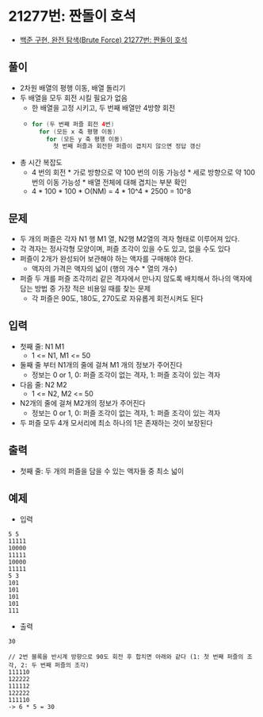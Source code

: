 # 21277번: 짠돌이 호석
- [백준 구현, 완전 탐색(Brute Force) 21277번: 짠돌이 호석](https://www.acmicpc.net/problem/21277)

## 풀이
- 2차원 배열의 평행 이동, 배열 돌리기
- 두 배열을 모두 회전 시킬 필요가 없음
  - 한 배열을 고정 시키고, 두 번째 배열만 4방향 회전
  - ``` java
    for (두 번째 퍼즐 회전 4번)
      for (모든 x 축 평행 이동)
        for (모든 y 축 평행 이동)
          첫 번째 퍼즐과 회전한 퍼즐이 겹치지 않으면 정답 갱신
    ```
- 총 시간 복잡도
  - 4 번의 회전 * 가로 방향으로 약 100 번의 이동 가능성 * 세로 방향으로 약 100 번의 이동 가능성 * 배열 전체에 대해 겹치는 부분 확인
  - 4 * 100 * 100 * O(NM) = 4 * 10^4 * 2500 = 10^8

## 문제
- 두 개의 퍼즐은 각자 N1 행 M1 열, N2행 M2열의 격자 형태로 이루어져 있다.
- 각 격자는 정사각형 모양이며, 퍼즐 조각이 있을 수도 있고, 없을 수도 있다
- 퍼즐이 2개가 완성되어 보관해야 하는 액자를 구매해야 한다.
  - 액자의 가격은 액자의 넓이 (행의 개수 * 열의 개수)
- 퍼즐 두 개를 퍼즐 조각끼리 같은 격자에서 만나지 않도록 배치해서 하나의 액자에 담는 방법 중 가장 적은 비용일 때를 찾는 문제
  - 각 퍼즐은 90도, 180도, 270도로 자유롭게 회전시켜도 된다

## 입력
- 첫째 줄: N1 M1
  - 1 <= N1, M1 <= 50
- 둘째 줄 부터 N1개의 줄에 걸쳐 M1 개의 정보가 주어진다
  - 정보는 0 or 1, 0: 퍼즐 조각이 없는 격자, 1: 퍼즐 조각이 있는 격자
- 다음 줄: N2 M2
  - 1 <= N2, M2 <= 50
- N2개의 줄에 걸쳐 M2개의 정보가 주어진다
  - 정보는 0 or 1, 0: 퍼즐 조각이 없는 격자, 1: 퍼즐 조각이 있는 격자
- 두 퍼즐 모두 4개 모서리에 최소 하나의 1은 존재하는 것이 보장된다

## 출력
- 첫째 줄: 두 개의 퍼즐을 담을 수 있는 액자들 중 최소 넓이

## 예제
- 입력
```text
5 5
11111
10000
11111
10000
11111
5 3
101
101
101
101
111
```
- 출력
```text
30

// 2번 블록을 반시계 방향으로 90도 회전 후 합치면 아래와 같다 (1: 첫 번째 퍼즐의 조각, 2: 두 번째 퍼즐의 조각)
111110
122222
111112
122222
111110
-> 6 * 5 = 30
```